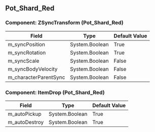 ## Pot_Shard_Red

### Component: ZSyncTransform (Pot_Shard_Red)

|Field|Type|Default Value|
|-----|----|-------------|
|m_syncPosition|System.Boolean|True|
|m_syncRotation|System.Boolean|True|
|m_syncScale|System.Boolean|False|
|m_syncBodyVelocity|System.Boolean|False|
|m_characterParentSync|System.Boolean|False|

### Component: ItemDrop (Pot_Shard_Red)

|Field|Type|Default Value|
|-----|----|-------------|
|m_autoPickup|System.Boolean|True|
|m_autoDestroy|System.Boolean|True|

